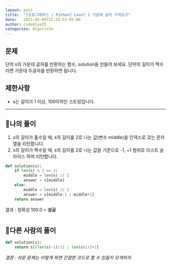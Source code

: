 ```yaml
---
layout: post
title:  "[프로그래머스 / Python] Level 1 가운데 글자 가져오기"
date:   2021-05-06T15:25:52-05:00
author: codeblue25
categories: Algorithm
---
```


<h2>문제</h2>

단어 s의 가운데 글자를 반환하는 함수, solution을 만들어 보세요. 단어의 길이가 짝수라면 가운데 두글자를 반환하면 됩니다.

<h2>제한사항</h2>

* s는 길이가 1 이상, 100이하인 스트링입니다.

---

<h2>🔹나의 풀이</h2>

1. s의 길이가 홀수일 때, s의 길이를 2로 나눈 값(변수 middle)을 인덱스로 갖는 문자열을 리턴합니다.
2. s의 길이가 짝수일 때, s의 길이를 2로 나눈 값을 기준으로 -1, +1 범위로 리스트 슬라이스 하여 리턴합니다.

```python
def solution(s):
    if len(s) % 2 == 1:
        middle = len(s) // 2
        answer = s[middle]
    else:
        middle = len(s) // 2 
        answer = s[middle-1 : middle+1]
    return answer
```

결과 : 정확성 100.0 = **성공**<br/>
#
<h2>🔸다른 사람의 풀이</h2>

```python
def solution(s):
    return s[(len(s)-1)//2 : len(s)//2+1]
```

*결론 : 쉬운 문제는 어떻게 하면 간결한 코드로 짤 수 있을지 모색하자*